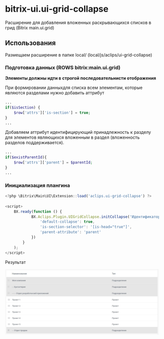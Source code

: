 # bitrix-ui.ui-grid-collapse
Расширение для добавления вложенных раскрывающихся списков в грид (Bitrix main.ui.grid)

## Использования

Размещаем расширение в папке local/ (local/js/aclips/ui-grid-collapse)

### Подготовка данных (ROWS bitrix:main.ui.grid)

**Элементы должны идти в строгой последовательнисти отображения**

При формировании данныхдля списка всем элементам, которые являются разделами нужно добавить аттрибут

```php
...
if($isSection) {
    $row['attrs']['is-section'] = true;
}
...
```

Добавляем аттрибут идентифицирующий принадлежность к разделу для элементов 
являющихся вложенным в раздел (вложенность разделов поддерживается).

```php
...
if($existParentId){
    $row['attrs']['parent'] = $parentId;
}
...
```

### Инициализация плангина

```javascript
<?php \Bitrix\Main\UI\Extension::load('aclips.ui-grid-collapse') ?>

<script>
    BX.ready(function () {
            BX.Aclips.Plugin.UIGridCollapse.initCollapse('Идентификатор грида (GRID_ID)', {
                'default-collapse': true,
                'is-section-selector': '[is-head="true"]',
                'parent-attribute': 'parent'
            })
        }
    );
</script>
```

Результат

![Результат](https://github.com/aclips/bitrix-ui.ui-grid-collapse/blob/main/example.jpg)
